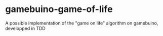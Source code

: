 # gamebuino-game-of-life
A possible implementation of the "game on life" algorithm on gamebuino, developped in TDD
